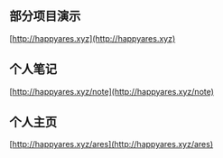 ## 部分项目演示
[http://happyares.xyz](http://happyares.xyz)

## 个人笔记
[http://happyares.xyz/note](http://happyares.xyz/note)

## 个人主页
[http://happyares.xyz/ares](http://happyares.xyz/ares)